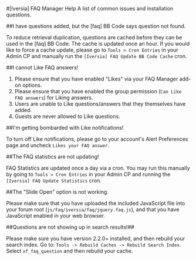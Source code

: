 #[Iversia] FAQ Manager Help
A list of common issues and installation questions.

##I have questions added, but the [faq] BB Code says question not found.
	
To reduce retrieval duplication, questions are cached before they can be used in the [faq] BB Code. The cache is updated once an hour. If you would like to force a cache update, please go to `Tools > Cron Entries` in your Admin CP and manually run the `[Iversia] FAQ Update BB Code Cache` cron.

##I cannot Like FAQ answers!

1. Please ensure that you have enabled "Likes" via your FAQ Manager add-on options.
1. Please ensure that you have enabled the group permission (`Can Like FAQ answers`) for Liking answers.
1. Users are unable to Like questions/answers that they themselves have added.
1. Guests are never allowed to Like questions.

##I'm getting bombarded with Like notifications!

To turn off Like notifications, please go to your account's Alert Preferences page and uncheck `Likes your FAQ answer`.

##The FAQ statistics are not updating!

FAQ Statistics are updated once a day via a cron. You may run this manually by going to `Tools > Cron Entries` in your Admin CP and running the `[Iversia] FAQ Update Statistics` cron.

##The "Slide Open" option is not working.

Please make sure that you have uploaded the included JavaScript file into your forum root (`js/faq/iversia/faq/jquery.faq.js`), and that you have JavaScript enabled in your web browser.

##Questions are not showing up in search results!##

Please make sure you have version 2.2.0+ installed, and then rebuild your search index. Go to: `Tools -> Rebuild Caches -> Rebuild Search Index`. Select `xf_faq_question` and then rebuild your cache.